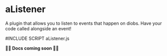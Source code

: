 # aListener
A plugin that allows you to listen to events that happen on diobs. Have your code called alongside an event!

#INCLUDE SCRIPT aListener.js

**🚧🚧 Docs coming soon 🚧🚧**
